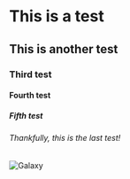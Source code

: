 # This is a test
## This is another test
### Third test
#### Fourth test
##### Fifth test
###### Thankfully, this is the last test!

![Galaxy](https://wallpapers.com/images/featured-full/space-sjryfre8k8f6i3ge.jpg)
